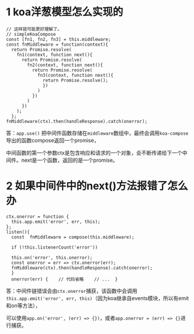 # 1 koa洋葱模型怎么实现的
```
// 这样就可能更好理解了。
// simpleKoaCompose
const [fn1, fn2, fn3] = this.middleware;
const fnMiddleware = function(context){    
  return Promise.resolve(      
    fn1(context, function next(){        
      return Promise.resolve(          
        fn2(context, function next(){              
          return Promise.resolve(                  
            fn3(context, function next(){                    
              return Promise.resolve();                  
              })              
            )          
          })        
        )    
      })  
    );
  };
fnMiddleware(ctx).then(handleResponse).catch(onerror);
```
答：`app.use()` 把中间件函数存储在`middleware`数组中，最终会调用`koa-compose`导出的函数compose返回一个promise，

中间函数的第一个参数ctx是包含响应和请求的一个对象，会不断传递给下一个中间件。next是一个函数，返回的是一个promise。

# 2 如果中间件中的next()方法报错了怎么办
```
ctx.onerror = function {  
  this.app.emit('error', err, this);
};  
listen(){    
  const  fnMiddleware = compose(this.middleware);  
  
  if (!this.listenerCount('error')) 
  
  this.on('error', this.onerror);    
  const onerror = err => ctx.onerror(err);    
  fnMiddleware(ctx).then(handleResponse).catch(onerror);  
  }  
  onerror(err) {    // 代码省略    // ...  }
```
答：中间件链错误会由`ctx.onerror`捕获，该函数中会调用`this.app.emit('error', err, this)`（因为koa继承自events模块，所以有emit和on等方法），

可以使用`app.on('error', (err) => {})`，或者`app.onerror = (err) => {}`进行捕获。
